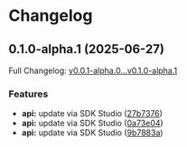 # Changelog

## 0.1.0-alpha.1 (2025-06-27)

Full Changelog: [v0.0.1-alpha.0...v0.1.0-alpha.1](https://github.com/sst/opencode-sdk-go/compare/v0.0.1-alpha.0...v0.1.0-alpha.1)

### Features

* **api:** update via SDK Studio ([27b7376](https://github.com/sst/opencode-sdk-go/commit/27b7376310466ee17a63f2104f546b53a2b8361a))
* **api:** update via SDK Studio ([0a73e04](https://github.com/sst/opencode-sdk-go/commit/0a73e04c23c90b2061611edaa8fd6282dc0ce397))
* **api:** update via SDK Studio ([9b7883a](https://github.com/sst/opencode-sdk-go/commit/9b7883a144eeac526d9d04538e0876a9d18bb844))
